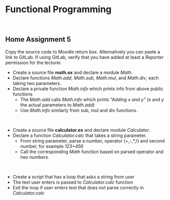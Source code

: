 # Functional Programming

&nbsp;
## **Home Assignment 5**
Copy the source code to Moodle return box. Alternatively you can paste a link to GitLab. If using GitLab, verify that you have added at least a *Reporter* permission for the lecturer.

- Create a source file **math.ex** and declare a module *Math*.
- Declare functions *Math.add*, *Math.sub*, *Math.mul*, and *Math.div*, each taking two parameters.
- Declare a private function *Math.info* which prints info from above public functions
    - The *Math.add* calls *Math.info* which prints *"Adding x and y"* (x and y the actual parameters to *Math.add*)
    - Use *Math.info* similarly from sub, mul and div functions.

&nbsp;
- Create a source file **calculator.ex** and declare module *Calculator*.
- Declare a function *Calculator.calc* that takes a string parameter.
    - From string parameter, parse a number, operator (+,-,*,/) and second number, for example *123+456*
    - Call the corresponding *Math* function based on parsed operator and two numbers.

&nbsp;
- Create a script that has a loop that asks a string from user
- The text user enters is passed to *Calculator.calc* function
- Exit the loop if user enters text that does not parse correctly in *Calculator.calc*
